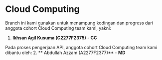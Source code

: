 # Cloud Computing

Branch ini kami gunakan untuk menampung kodingan dan progress dari anggota cohort Cloud Computing team kami, yakni:

1. **Ikhsan Agil Kusuma (C2277F2375)** - **CC**

Pada proses pengerjaan API, anggota cohort Cloud Computing team kami dibantu oleh:
2. ** Abdullah Azzam (A2277F2377)** - **MD**
